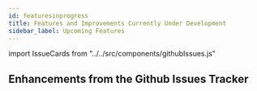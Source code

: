 ```yaml
---
id: featuresinprogress
title: Features and Improvements Currently Under Development
sidebar_label: Upcoming Features
---
```


import IssueCards from "../../src/components/githubIssues.js"

## Enhancements from the Github Issues Tracker

<IssueCards label="enhancement"/>
